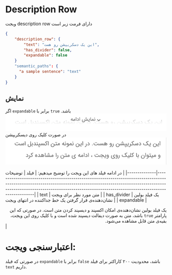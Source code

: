 # Description Row
 ویجت description row دارای فرمت زیر است
```json
{
    "description_row": {
        "text": "این یک دسکریپشن رو هست",
        "has_divider": false,
        "expandable": false
    }
    "semantic_paths": {
      "a sample sentence": "text"
    }
}
```

## نمایش
اگر `expandable` برابر با `true` باشد.
![ScreenShot](doc-images/description_row_not_expanded.png)
در صورت کلیک روی دیسکریپشن
![ScreenShot](doc-images/description_row_expanded.png)

در ادامه فیلد های این ویجت را توضیح میدهیم:
| فیلد         | توضیحات                                                                                                                                                                                                                                                    |
|--------------|------------------------------------------------------------------------------------------------------------------------------------------------------------------------------------------------------------------------------------------------------------|
| text         | متن مورد نظر برای ویجت                                                                                                                                                                                                                                      |
| has_divider  | یک فیلد بولین نشان‌دهنده‌ی قرار گرفتن یک خط جداکننده در انتهای ویجت                                                                                                                                                                                         |
| expandable   | <div dir="rtl">یک فیلد بولین نشان‌دهنده‌ی امکان اکسپند و دیسپند کردن متن است. در صورتی که این پارامتر `true` باشد، متن به صورت دیفالت دیسپند شده است و با کلیک روی این ویجت، بقیه‌ی متن قابل مشاهده می‌شود.</div>                                           |


# اعتبارسنجی ویجت:

در صورتی که فیلد `expandable` برابر با `false` باشد، محدودیت ۲۰۰ کاراکتر برای فیلد `text` داریم.
